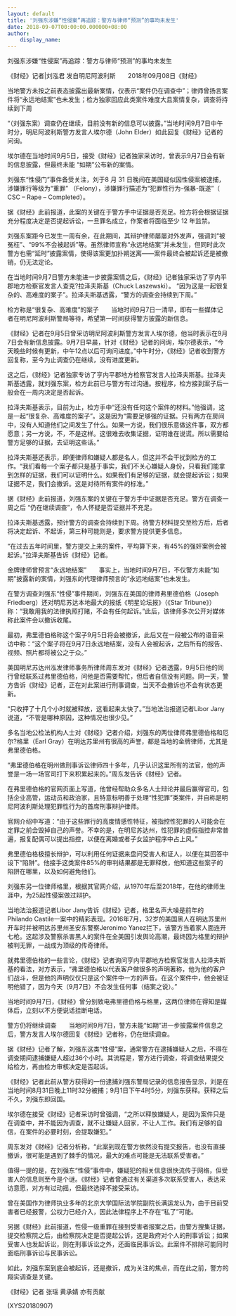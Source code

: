 ```yaml
---
layout: default
title: '刘强东涉嫌“性侵案”再追踪：警方与律师“预测”的事均未发生'
date: 2018-09-07T00:00:00.000000+08:00
author:
    display_name: 
---
```


刘强东涉嫌“性侵案”再追踪：警方与律师“预测”的事均未发生

《财经》记者|刘泓君 发自明尼阿波利斯　　2018年09月08日《财经》

当地警方未按之前表态披露出最新案情，仅表示“案件仍在调查中”；律师曾扬言案件将“永远地结案”也未发生；检方独家回应此类案件难度大且案情复杂，调查将持续到下周

“（刘强东案）调查仍在继续，目前没有新的信息可以披露。”当地时间9月7日中午时分，明尼阿波利斯警方发言人埃尔德（John Elder）如此回复《财经》记者的问询。

埃尔德在当地时间9月5日，接受《财经》记者独家采访时，曾表示9月7日会有新的信息披露，但最终未能 “如期”公布新的案情。

刘强东“性侵门”事件备受关注，刘于8 月 31 日晚间在美国疑似因性侵案被逮捕，涉嫌罪行等级为“重罪” （Felony），涉嫌罪行描述为“犯罪性行为-强暴-既遂”（ CSC – Rape – Completed）。

据《财经》此前报道，此案的关键在于警方手中证据是否充足。检方将会根据证据充分程度决定是否提起诉讼，一旦罪名成立，作案者将面临至少 12 年监禁。

刘强东案距今已发生一周有余，在此期间，其辩护律师屡屡对外发声，强调刘“被冤枉”、“99%不会被起诉”等。虽然律师宣称“永远地结案”并未发生，但同时此次警方也需“延时”披露案情，使得该案更加扑朔迷离——案件最终会被起诉还是被撤销，仍无法定论。

在当地时间9月7日警方未能进一步披露案情之后，《财经》记者独家采访了亨内平郡地方检察官发言人查克?拉泽夫斯基（Chuck Laszewski）。 “因为这是一起很复杂的、高难度的案子”。拉泽夫斯基透露，“警方的调查会持续到下周。”

检方称是“很复杂、高难度”的案子　　当地时间9月7日一清早，即有一些媒体记者在明尼阿波利斯警局等待，希望第一时间获得警方披露的新信息。

《财经》记者在9月5日曾采访明尼阿波利斯警方发言人埃尔德，他当时表示在9月7日会有新信息披露。9月7日早晨，针对《财经》记者的问询，埃尔德表示，“今天晚些时候有更新，中午12点以后可询问进度。”中午时分，《财经》记者收到警方回复称，至今为止调查仍在继续，没有进度更新。

这之后，《财经》记者独家专访了亨内平郡地方检察官发言人拉泽夫斯基。拉泽夫斯基透露，就刘强东案，检方此前已与警方有过沟通。按程序，检方接到案子后一般会在一周内决定是否起诉。

拉泽夫斯基表示，目前为止，检方手中“还没有任何这个案件的材料。”他强调，这是一起“很复杂、高难度的案子”。这是因为“需要足够强的证据。只有两方在房间中，没有人知道他们之间发生了什么。如果一方说，我们很乐意做这件事，双方都愿意；另一方说，不，不是这样。这很难去收集证据，证明谁在说谎。所以需要给警方足够的证据，去证明这些话。”

拉泽夫斯基还表示，即便律师和嫌疑人都是名人，但这并不会干扰到检方的工作。“我们看每一个案子都只是基于事实，我们不关心嫌疑人身份，只看我们能拿到怎样的证据，我们可以证明什么。如果我们有足够的证据，就会提起诉讼；如果证据不足，我们会撤诉。这是对待所有案件的标准。”

据《财经》此前报道，刘强东案的关键在于警方手中证据是否充足。警方在调查一周之后 “仍在继续调查”，令人怀疑是否证据并不充足。

拉泽夫斯基透露，预计警方的调查会持续到下周。待警方材料提交至检方后，后者将决定起诉、不起诉，第三种可能则是，要求警方提供更多信息。

“在过去五年时间里，警方提交上来的案件，平均算下来，有45%的强奸案例会被起诉。”拉泽夫斯基告诉《财经》记者。

金牌律师曾预言“永远地结案”　　事实上，当地时间9月7日，不仅警方未能“如期”披露新的案情，刘强东的代理律师预言的“永远地结案”也未发生。

在警方调查刘强东“性侵”事件期间，刘强东在美国的律师弗里德伯格（Joseph Friedberg）还对明尼苏达本地最大的报纸《明星论坛报》（《Star Tribune》）称：“我敢用我的法律执照打赌，不会有任何起诉。”此后，该律师多次公开对媒体称此案件会以撤诉收尾。

最初，弗里德伯格称这个案子9月5日将会被撤诉，此后又在一段被公布的语音采访中称：“这个案子将在9月7日永远地结案，没有人会被起诉，之后所有的报告、视频、照片都将被公之于众。”

美国明尼苏达州泓发律师事务所律师周东发对《财经》记者透露，9月5日他的同行曾经联系过弗里德伯格，问他是否需要帮忙，但后者自信没有问题。同一天，警方告诉《财经》记者，正在对此案进行刑事调查，当天不会撤诉也不会有状态更新。

“只收押了十几个小时就被释放，这看起来太快了。”当地法治报道记者Libor Jany说道，“不管是哪种原因，这种情况也很少见。”

多名当地公检法机构人士对《财经》记者介绍，刘强东的两位律师弗里德伯格和厄尔?格里（Earl Gray）在明达苏里州有很高的声誉，都是当地的金牌律师，尤其是弗里德伯格。

“弗里德伯格在明州做刑事诉讼律师四十多年，几乎认识这里所有的法官，他的声誉是一场一场官司打下来积累起来的。”周东发告诉《财经》记者。

在弗里德伯格的官网页面上写道，他曾经帮助众多名人士辩论并最后赢得官司，包括企业高管，运动员和政治家，且特意标明善于处理“性犯罪”类案件，并自称是明尼阿波利斯处理犯罪性行为的首席刑事辩护律师。

官网介绍中写道：“由于这些罪行的高度情感性特征，被指控性犯罪的人可能会在定罪之前会毁掉自己的声誉。不幸的是，在明尼苏达州，性犯罪的虚假指控非常普遍，报复配偶可以提出指控，以便在离婚或者子女监护程序中占上风。”

弗里德伯格极擅长辩护，可以利用任何证据来盘问受害人和证人，以便在其回答中设下“陷阱”。他接手这类案件85%的审判结果都是无罪释放，他知道这些案子的陷阱在哪里，以及如何避免他们。

刘强东另一位律师格里，根据其官网介绍，从1970年后至2018年，在他的律师生涯中，为25起性侵案做过辩护。

当地法治报道记者Libor Jany告诉《财经》记者，格里名声大噪是前年的Philando Castile一案中的精彩表现。2016年7月，32岁的美国黑人在明达苏里州开车时并被明达苏里州圣安东警察Jeronimo Yanez拦下，该警方当着家人面连开七枪。这起涉及警察杀害黑人的案件在全美国引发舆论高潮，最终因为格里的辩护被判无罪，一战成为顶级的传奇律师。

就弗里德伯格的一些言论，《财经》记者询问亨内平郡地方检察官发言人拉泽夫斯基的看法，对方表示，“弗里德伯格以代表客户做很多的声明著称，他为他的客户们战斗，但是他的声明仅仅只是这个案件中一方的声音。在这个案件中，他会被证明他错了，因为今天（9月7日）不会发生任何事（结案之说）。”

当地时间9月7日，《财经》曾分别致电弗里德伯格与格里，这两位律师在得知是媒体后，立刻以不方便说话挂断电话。

警方仍将继续调查　　当地时间9月7日，警方未能“如期”进一步披露案件信息之后，警方发言人埃尔德回复《财经》记者称，仍在继续调查。

据《财经》记者了解，刘强东这类“性侵”案，通常警方在逮捕嫌疑人之后，不得在调查期间逮捕嫌疑人超过36个小时。其流程是，警方进行调查，将调查结果提交给检方，再由检方审核决定是否起诉。

《财经》记者此前从警方获得的一份逮捕刘强东警局记录的信息报告显示，刘是在当地时间8月31日晚上11时32分被捕；9月1日下午4时5分，刘强东获释。获释之后不久，刘强东即回国。

埃尔德在接受《财经》记者采访时曾强调，“之所以释放嫌疑人，是因为案件只是在调查中，并不能因为调查，就不让嫌疑人回家，不让人工作。我们有足够的自信，在案件的必要时刻，会提取嫌犯。”

周东发对《财经》记者分析称，“此案到现在警方依然没有提交报告，也没有直接撤诉，很可能是遇到了棘手的情况，最大的难点可能是无法联系受害者。”

值得一提的是，在刘强东“性侵”事件中，嫌疑犯的相关信息很快流传于网络，但受害人的信息则至今是个谜。《财经》记者曾通过有关渠道多次联系受害人，表达采访意愿，对方有过动摇，但最终选择不接受采访。

曾在美国作为律师执业多年的北京大学国际法学院副院长满运龙认为，由于目前受害者已经报警，公权力已经介入，因此法律程序上不存在“私了”可能。

另据《财经》此前报道，性侵一级重罪在接到受害者报案之后，由警方搜集证据，提交检察院之后，由检察院决定是否提起公诉，这是政府对个人的刑事诉讼；如果受害人也发起诉讼，则在刑事诉讼之外，还面临民事诉讼。此案件不排除可能同时面临刑事诉讼与民事诉讼。

如此，刘强东案到底会被起诉，还是撤诉，成为关注的焦点，而在此之前，警方的翔实调查是关键。

《财经》记者 张瑶 黄承婧 亦有贡献

(XYS20180907)

